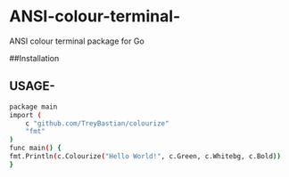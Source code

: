 # ANSI-colour-terminal-
ANSI colour terminal package for Go

##Installation


## USAGE-


```bash
package main
import (
    c "github.com/TreyBastian/colourize"
    "fmt"
)
func main() {
fmt.Println(c.Colourize("Hello World!", c.Green, c.Whitebg, c.Bold))
}
```

